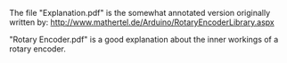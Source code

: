 The file "Explanation.pdf" is the somewhat annotated version originally 
written by: http://www.mathertel.de/Arduino/RotaryEncoderLibrary.aspx

"Rotary Encoder.pdf" is a good explanation about the inner workings of 
a rotary encoder.

